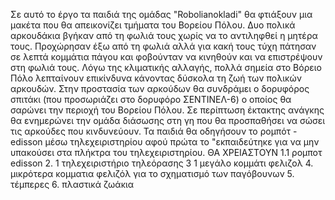 Σε αυτό το έργο τα παιδιά της ομάδας "Robolianokladi" θα φτιάξουν μια μακέτα που θα απεικονίζει τμήματα του Βορείου Πόλου. 
Δυο πολικά αρκουδάκια βγήκαν από τη φωλιά τους χωρίς να το αντιληφθεί η μητέρα τους. 
Προχώρησαν έξω από τη φωλιά αλλά για κακή τους τύχη πάτησαν σε λεπτά κομμάτια πάγου και φοβούνταν να κινηθούν και να επιστρέψουν στη φωλιά τους. 
Λόγω της κλιματικής αλλαγής, πολλά σημεία στο Βόρειο Πόλο λεπταίνουν επικίνδυνα κάνοντας δύσκολα τη ζωή των πολικών αρκουδών. 
Στην προστασία των αρκούδων θα συνδράμει ο δορυφόρος σπιτάκι (που προσωριάζει στο δορυφόρο ΣΕΝΤΙΝΕΛ-6) ο οποίος θα σαρώνει την περιοχή του Βορείου Πόλου. 
Σε περίπτωση έκτακτης ανάγκης θα ενημερώνει την ομάδα διάσωσης στη γη που θα προσπαθήσει να σώσει τις αρκούδες που κινδυνεύουν.
Τα παιδιά θα οδηγήσουν το ρομπότ - edisson μέσω τηλεχειριστηρίου αφού πρώτα το "εκπαιδεύτηκε για να μην υπακούσει στα πλήκτρα του τηλεχειριστηρίου.
ΘΑ ΧΡΕΙΑΣΤΟΥΝ
1.1 ρομποτ edisson 
2. 1 τηλεχειριστήριο τηλεόρασης
3 1 μεγάλο κομμάτι φελιζολ
4. μικρότερα κομματια φελιζόλ για το σχηματισμό των παγόβουνων 
5. τέμπερες
6. πλαστικά ζωάκια
